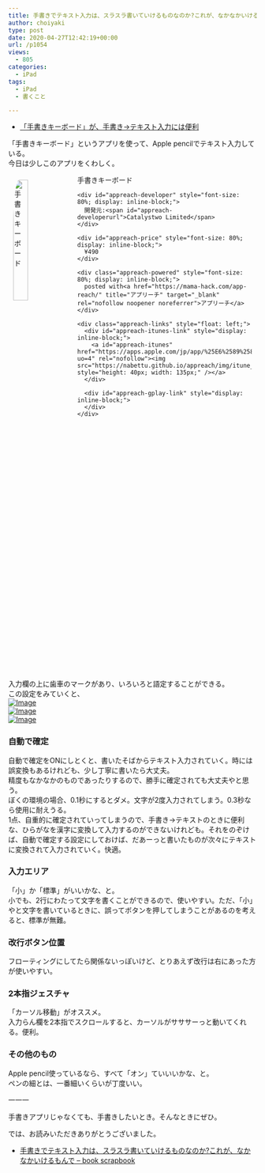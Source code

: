 ```yaml
---
title: 手書きでテキスト入力は、スラスラ書いていけるものなのか?これが、なかなかいけるもんで
author: choiyaki
type: post
date: 2020-04-27T12:42:19+00:00
url: /p1054
views:
  - 805
categories:
  - iPad
tags:
  - iPad
  - 書くこと

---
```

  * [「手書きキーボード」が、手書き→テキスト入力には便利][1]

「手書きキーボード」というアプリを使って、Apple pencilでテキスト入力している。  
今日は少しこのアプリをくわしく。

<div id="appreach-box" style="text-align: left;">
  <img id="appreach-image" src="https://i1.wp.com/is3-ssl.mzstatic.com/image/thumb/Purple114/v4/15/ba/58/15ba5823-7448-b446-3573-1577c40d2098/source/512x512bb.jpg?w=660&#038;ssl=1" alt="手書きキーボード" style="float: left; margin: 10px; width: 25%; max-width: 120px; border-top-left-radius: 10%; border-top-right-radius: 10%; border-bottom-right-radius: 10%; border-bottom-left-radius: 10%;" data-recalc-dims="1" /></p> 
  
  <div class="appreach-info" style="margin: 10px;">
    <div id="appreach-appname">
      手書きキーボード
    </div>
    
    <div id="appreach-developer" style="font-size: 80%; display: inline-block;">
      開発元:<span id="appreach-developerurl">Catalystwo Limited</span>
    </div>
    
    <div id="appreach-price" style="font-size: 80%; display: inline-block;">
      ¥490
    </div>
    
    <div class="appreach-powered" style="font-size: 80%; display: inline-block;">
      posted with<a href="https://mama-hack.com/app-reach/" title="アプリーチ" target="_blank" rel="nofollow noopener noreferrer">アプリーチ</a>
    </div>
    
    <div class="appreach-links" style="float: left;">
      <div id="appreach-itunes-link" style="display: inline-block;">
        <a id="appreach-itunes" href="https://apps.apple.com/jp/app/%25E6%2589%258B%25E6%259B%25B8%25E3%2581%258D%25E3%2582%25AD%25E3%2583%25BC%25E3%2583%259C%25E3%2583%25BC%25E3%2583%2589/id926102392?uo=4" rel="nofollow"><img src="https://nabettu.github.io/appreach/img/itune_ja.svg" style="height: 40px; width: 135px;" /></a>
      </div>
      
      <div id="appreach-gplay-link" style="display: inline-block;">
      </div>
    </div>
  </div>
  
  <div class="appreach-footer" style="margin-bottom: 10px; clear: left;">
  </div>
</div>

入力欄の上に歯車のマークがあり、いろいろと語定することができる。  
この設定をみていくと、  
[![Image][2]][3]  
[![Image][4]][5]  
[![Image][6]][7]

### 自動で確定

自動で確定をONにしとくと、書いたそばからテキスト入力されていく。時には誤変換もあるけれども、少し丁寧に書いたら大丈夫。  
精度もなかなかのものであったりするので、勝手に確定されても大丈夫やと思う。  
ぼくの環境の場合、0.1秒にするとダメ。文字が2度入力されてしまう。0.3秒なら使用に耐えうる。  
1点、自重的に確定されていってしまうので、手書き→テキストのときに便利な、ひらがなを漢字に変換して入力するのができないけれども。それをのぞけば、自動で確定する設定にしておけば、だあーっと書いたものが次々にテキストに変換されて入力されていく。快適。

### 入力エリア

「小」か「標準」がいいかな、と。  
小でも、2行にわたって文字を書くことができるので、使いやすい。ただ、「小」やと文字を書いているときに、誤ってボタンを押してしまうことがあるのを考えると、標準が無難。

### 改行ボタン位置

フローティングにしてたら関係ないっぽ­いけど、とりあえず改行は右にあった方が使いやすい。

### 2本指ジェスチャ

「カーソル移動」がオススメ。  
入力らん欄を2本指でスクロールすると、カーソルがサササーっと動いてくれる。便利。

### その他のもの

Apple pencil使っているなら、すべて「オン」ていいいかな、と。  
ペンの細とは、一番細いくらいが丁度いい。

一一一

手書きアプリじゃなくても、手書きしたいとき。そんなときにぜひ。

では、お読みいただきありがとうございました。

  * [手書きでテキスト入力は、スラスラ書いていけるものなのか?これが、なかなかいけるもんで &#8211; book scrapbook][8]

 [1]: https://choiyaki.com/?p=1044
 [2]: https://gyazo.com/d50948151408bccf81bfb79d1145db96/thumb/1000
 [3]: https://gyazo.com/d50948151408bccf81bfb79d1145db96
 [4]: https://gyazo.com/be829c6d74deb9d072d1a0ff11bf994f/thumb/1000
 [5]: https://gyazo.com/be829c6d74deb9d072d1a0ff11bf994f
 [6]: https://gyazo.com/6c3624f78aaf6c867de578ea0c148d6d/thumb/1000
 [7]: https://gyazo.com/6c3624f78aaf6c867de578ea0c148d6d
 [8]: https://scrapbox.io/choiyaki-hondana/%E6%89%8B%E6%9B%B8%E3%81%8D%E3%81%A7%E3%83%86%E3%82%AD%E3%82%B9%E3%83%88%E5%85%A5%E5%8A%9B%E3%81%AF%E3%80%81%E3%82%B9%E3%83%A9%E3%82%B9%E3%83%A9%E6%9B%B8%E3%81%84%E3%81%A6%E3%81%84%E3%81%91%E3%82%8B%E3%82%82%E3%81%AE%E3%81%AA%E3%81%AE%E3%81%8B%3F%E3%81%93%E3%82%8C%E3%81%8C%E3%80%81%E3%81%AA%E3%81%8B%E3%81%AA%E3%81%8B%E3%81%84%E3%81%91%E3%82%8B%E3%82%82%E3%82%93%E3%81%A7